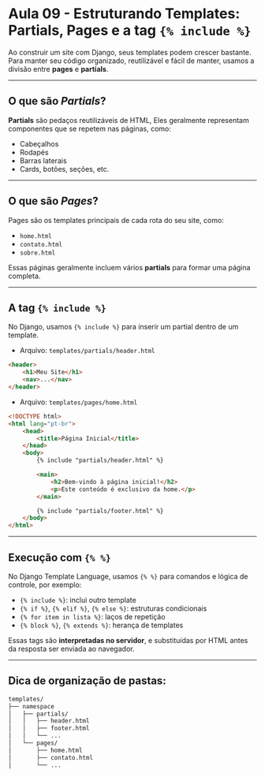 # Aula 09 - Estruturando Templates: Partials, Pages e a tag `{% include %}`

Ao construir um site com Django, seus templates podem crescer bastante. Para manter seu código organizado, reutilizável e fácil de manter, usamos a divisão entre **pages** e **partials**.

---

## O que são _Partials_?

**Partials** são pedaços reutilizáveis de HTML, Eles geralmente representam componentes que se repetem nas páginas, como:

-   Cabeçalhos
-   Rodapés
-   Barras laterais
-   Cards, botões, seções, etc.

---

## O que são _Pages_?

Pages são os templates principais de cada rota do seu site, como:

-   `home.html`
-   `contato.html`
-   `sobre.html`

Essas páginas geralmente incluem vários **partials** para formar uma página completa.

---

## A tag `{% include %}`

No Django, usamos `{% include %}` para inserir um partial dentro de um template.

-   Arquivo: `templates/partials/header.html`

```html
<header>
    <h1>Meu Site</h1>
    <nav>...</nav>
</header>
```

-   Arquivo: `templates/pages/home.html`

```html
<!DOCTYPE html>
<html lang="pt-br">
    <head>
        <title>Página Inicial</title>
    </head>
    <body>
        {% include "partials/header.html" %}

        <main>
            <h2>Bem-vindo à página inicial!</h2>
            <p>Este conteúdo é exclusivo da home.</p>
        </main>

        {% include "partials/footer.html" %}
    </body>
</html>
```

---

## Execução com `{% %}`

No Django Template Language, usamos `{% %}` para comandos e lógica de controle, por exemplo:

-   `{% include %}`: inclui outro template
-   `{% if %}`, `{% elif %}`, `{% else %}`: estruturas condicionais
-   `{% for item in lista %}`: laços de repetição
-   `{% block %}`, `{% extends %}`: herança de templates

Essas tags são **interpretadas no servidor**, e substituídas por HTML antes da resposta ser enviada ao navegador.

---

## Dica de organização de pastas:

```bash
templates/
├── namespace
│   ├── partials/
│   │   ├── header.html
│   │   ├── footer.html
│   │   └── ...
│   └── pages/
│       ├── home.html
│       ├── contato.html
│       └── ...
```
